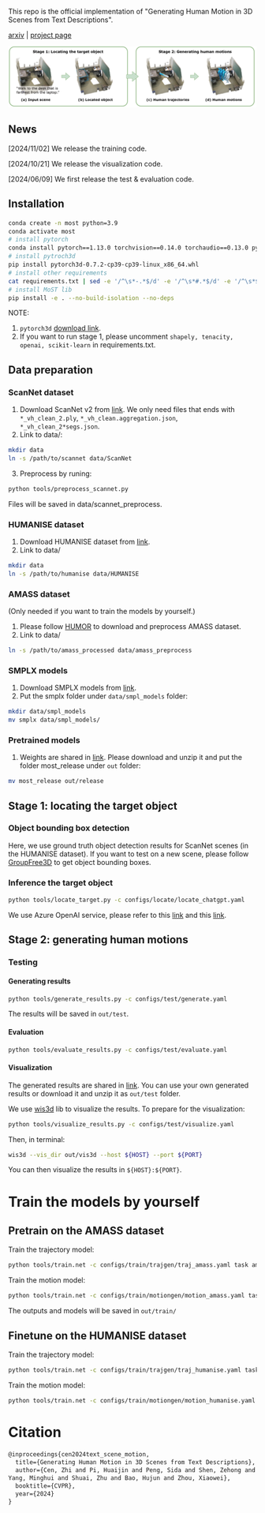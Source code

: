 This repo is the official implementation of "Generating Human Motion in 3D Scenes from Text Descriptions".

[arxiv](https://arxiv.org/abs/2405.07784) | [project page](https://zju3dv.github.io/text_scene_motion/)

![pipeline](doc/pipeline.png)

## News
[2024/11/02] We release the training code.

[2024/10/21] We release the visualization code.

[2024/06/09] We first release the test & evaluation code.
## Installation
```bash
conda create -n most python=3.9
conda activate most
# install pytorch
conda install pytorch==1.13.0 torchvision==0.14.0 torchaudio==0.13.0 pytorch-cuda=11.6 -c pytorch -c nvidia
# install pytroch3d
pip install pytorch3d-0.7.2-cp39-cp39-linux_x86_64.whl
# install other requirements
cat requirements.txt | sed -e '/^\s*-.*$/d' -e '/^\s*#.*$/d' -e '/^\s*$/d' | awk '{split($0, a, "#"); if (length(a) > 1) print a[1]; else print $0;}' | awk '{split($0, a, "@"); if (length(a) > 1) print a[2]; else print $0;}' | xargs -n 1 pip install
# install MoST lib
pip install -e . --no-build-isolation --no-deps
```

NOTE:
1. `pytorch3d` [download link](https://dl.fbaipublicfiles.com/pytorch3d/packaging/wheels/py39_cu116_pyt1130/download.html).
2. If you want to run stage 1, please uncomment `shapely, tenacity, openai, scikit-learn` in requirements.txt.

## Data preparation
### ScanNet dataset
1. Download ScanNet v2 from [link](http://www.scan-net.org/). We only need files that ends with `*_vh_clean_2.ply`, `*_vh_clean.aggregation.json`, `*_vh_clean_2*segs.json`.
2. Link to data/:
```bash
mkdir data
ln -s /path/to/scannet data/ScanNet
```
3. Preprocess by runing:
```bash
python tools/preprocess_scannet.py
```
Files will be saved in data/scannet_preprocess.
### HUMANISE dataset
1. Download HUMANISE dataset from [link](https://github.com/Silverster98/HUMANISE).
2. Link to data/
```bash
mkdir data
ln -s /path/to/humanise data/HUMANISE
```

### AMASS dataset
(Only needed if you want to train the models by yourself.)
1. Please follow [HUMOR](https://github.com/davrempe/humor/tree/main?tab=readme-ov-file#datasets) to download and preprocess AMASS dataset.
2. Link to data/
```bash
ln -s /path/to/amass_processed data/amass_preprocess
```


### SMPLX models
1. Download SMPLX models from [link](https://smpl-x.is.tue.mpg.de/).
2. Put the smplx folder under ```data/smpl_models``` folder:
```bash
mkdir data/smpl_models
mv smplx data/smpl_models/
```

### Pretrained models
1. Weights are shared in [link](https://drive.google.com/file/d/1tftqacTRZoLfpZiNqGyDQPJlU7KnrQt6/view?usp=sharing). Please download and unzip it and put the folder most_release under ```out``` folder:
```bash
mv most_release out/release
```

## Stage 1: locating the target object
### Object bounding box detection
Here, we use ground truth object detection results for ScanNet scenes (in the HUMANISE dataset).
If you want to test on a new scene, please follow [GroupFree3D](https://github.com/zeliu98/Group-Free-3D) to get object bounding boxes.

### Inference the target object
```bash
python tools/locate_target.py -c configs/locate/locate_chatgpt.yaml
```
We use Azure OpenAI service, please refer to this [link](https://learn.microsoft.com/en-us/azure/ai-services/openai/how-to/create-resource?pivots=web-portal) and this [link](https://learn.microsoft.com/en-us/azure/ai-services/openai/how-to/switching-endpoints).

## Stage 2: generating human motions
### Testing

#### Generating results
```bash
python tools/generate_results.py -c configs/test/generate.yaml
```
The results will be saved in ```out/test```.
#### Evaluation
```bash
python tools/evaluate_results.py -c configs/test/evaluate.yaml
```

#### Visualization
The generated results are shared in [link](https://drive.google.com/file/d/1zrpzJltY9bseKV3BGuZZpmmtQRT7rQye/view?usp=sharing). You can use your own generated results or download it and unzip it as ```out/test``` folder.

We use [wis3d](https://pypi.org/project/wis3d/) lib to visualize the results.
To prepare for the visualization:
```bash
python tools/visualize_results.py -c configs/test/visualize.yaml
```
Then, in terminal:
```bash
wis3d --vis_dir out/vis3d --host ${HOST} --port ${PORT}
```
You can then visualize the results in ```${HOST}:${PORT}```.


# Train the models by yourself
## Pretrain on the AMASS dataset
Train the trajectory model:
```bash
python tools/train.net -c configs/train/trajgen/traj_amass.yaml task amass_traj
```
Train the motion model:
```bash
python tools/train.net -c configs/train/motiongen/motion_amass.yaml task amass_motion
```
The outputs and models will be saved in ```out/train/```
## Finetune on the HUMANISE dataset
Train the trajectory model:
```bash
python tools/train.net -c configs/train/trajgen/traj_humanise.yaml task humanise_traj resume True resume_model_dir out/train/amass_traj/model
```
Train the motion model:
```bash
python tools/train.net -c configs/train/motiongen/motion_humanise.yaml task humanise_motion resume True resume_model_dir out/train/amass_motion/model
```
# Citation

```
@inproceedings{cen2024text_scene_motion,
  title={Generating Human Motion in 3D Scenes from Text Descriptions},
  author={Cen, Zhi and Pi, Huaijin and Peng, Sida and Shen, Zehong and Yang, Minghui and Shuai, Zhu and Bao, Hujun and Zhou, Xiaowei},
  booktitle={CVPR},
  year={2024}
}
```